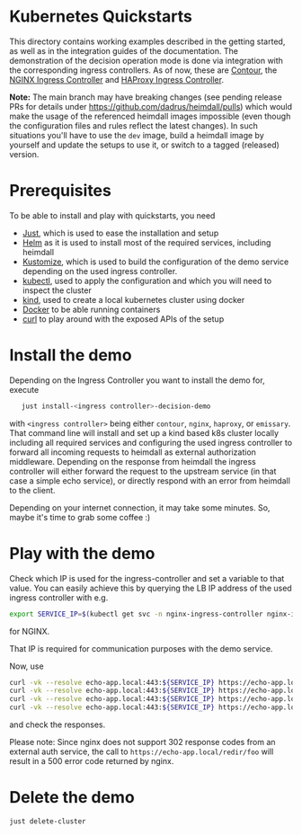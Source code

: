 # Kubernetes Quickstarts

This directory contains working examples described in the getting started, as well as in the integration guides of the documentation. The demonstration of the decision operation mode is done via integration with the corresponding ingress controllers. As of now, these are [Contour](https://projectcontour.io), the [NGINX Ingress Controller](https://docs.nginx.com/nginx-ingress-controller/) and [HAProxy Ingress Controller](https://haproxy-ingress.github.io/).

**Note:** The main branch may have breaking changes (see pending release PRs for details under https://github.com/dadrus/heimdall/pulls) which would make the usage of the referenced heimdall images impossible (even though the configuration files and rules reflect the latest changes). In such situations you'll have to use the `dev` image, build a heimdall image by yourself and update the setups to use it, or switch to a tagged (released) version.

# Prerequisites

To be able to install and play with quickstarts, you need

* [Just](https://github.com/casey/just), which is used to ease the installation and setup
* [Helm](https://helm.sh/) as it is used to install most of the required services, including heimdall
* [Kustomize](https://kustomize.io/), which is used to build the configuration of the demo service depending on the used ingress controller.
* [kubectl](https://kubernetes.io/docs/reference/kubectl/), used to apply the configuration and which you will need to inspect the cluster
* [kind](https://kind.sigs.k8s.io/), used to create a local kubernetes cluster using docker
* [Docker](https://www.docker.com/) to be able running containers
* [curl](https://curl.se/) to play around with the exposed APIs of the setup

# Install the demo

Depending on the Ingress Controller you want to install the demo for, execute

```bash
   just install-<ingress controller>-decision-demo
   ```

with `<ingress controller>` being either `contour`, `nginx`, `haproxy`, or `emissary`. That command line will install and set up a kind based k8s cluster locally including all required services and configuring the used ingress controller to forward all incoming requests to heimdall as external authorization middleware. Depending on the response from heimdall the ingress controller will either forward the request to the upstream service (in that case a simple echo service), or directly respond with an error from heimdall to the client.

Depending on your internet connection, it may take some minutes. So, maybe it's time to grab some coffee :)

# Play with the demo

Check which IP is used for the ingress-controller and set a variable to that value. You can easily achieve this by querying the LB IP address of the used ingress controller with e.g. 

```bash
export SERVICE_IP=$(kubectl get svc -n nginx-ingress-controller nginx-ingress-controller -o jsonpath='{.status.loadBalancer.ingress[0].ip}')
```

for NGINX. 

That IP is required for communication purposes with the demo service.

Now, use

```bash
curl -vk --resolve echo-app.local:443:${SERVICE_IP} https://echo-app.local/anon/foo
curl -vk --resolve echo-app.local:443:${SERVICE_IP} https://echo-app.local/pub/foo
curl -vk --resolve echo-app.local:443:${SERVICE_IP} https://echo-app.local/redir/foo
curl -vk --resolve echo-app.local:443:${SERVICE_IP} https://echo-app.local/foo
```

and check the responses.

Please note: Since nginx does not support 302 response codes from an external auth service, the call to `https://echo-app.local/redir/foo` will result in a 500 error code returned by nginx.

# Delete the demo

```bash
just delete-cluster
```
